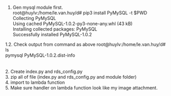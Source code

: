 1. Gen mysql module first.  </br>
root@huylv:/home/le.van.huy/d# pip3 install PyMySQL -t $PWD </br>
Collecting PyMySQL </br>
  Using cached PyMySQL-1.0.2-py3-none-any.whl (43 kB) </br>
  Installing collected packages: PyMySQL </br>
  Successfully installed PyMySQL-1.0.2 </br>

1.2. Check output from command as above
  root@huylv:/home/le.van.huy/d# ls </br>
  pymysql  PyMySQL-1.0.2.dist-info </br>
</br></br>
2. Create index.py and rds_config.py </br>
3. zip all of file (index.py and rds_config.py and module folder)</br>
4. import to lambda function </br>
5. Make sure handler on lambda function look like my image attachment.
